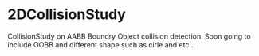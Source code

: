 # 2DCollisionStudy
CollisionStudy on AABB Boundry Object collision detection.
Soon going to include OOBB and different shape such as cirle and etc..
